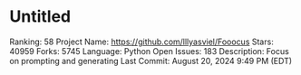 # Untitled

Ranking: 58
Project Name: https://github.com/lllyasviel/Fooocus
Stars: 40959
Forks: 5745
Language: Python
Open Issues: 183
Description: Focus on prompting and generating
Last Commit: August 20, 2024 9:49 PM (EDT)